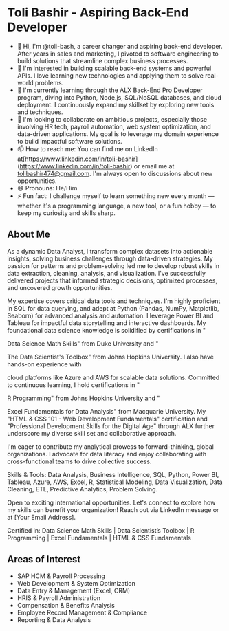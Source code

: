 # Toli Bashir - Aspiring Back-End Developer

- 👋 Hi, I'm @toli-bash, a career changer and aspiring back-end developer. After years in sales and marketing, I pivoted to software engineering to build solutions that streamline complex business processes.  
- 👀 I'm interested in building scalable back-end systems and powerful APIs. I love learning new technologies and applying them to solve real-world problems.  
- 🌱 I'm currently learning through the ALX Back-End Pro Developer program, diving into Python, Node.js, SQL/NoSQL databases, and cloud deployment. I continuously expand my skillset by exploring new tools and techniques.  
- 💞️ I'm looking to collaborate on ambitious projects, especially those involving HR tech, payroll automation, web system optimization, and data-driven applications. My goal is to leverage my domain experience to build impactful software solutions.  
- 📫 How to reach me: You can find me on LinkedIn at[https://www.linkedin.com/in/toli-bashir] (https://www.linkedin.com/in/toli-bashir) or email me at tolibashir474@gmail.com. I'm always open to discussions about new opportunities.  
- 😄 Pronouns: He/Him  
- ⚡ Fun fact: I challenge myself to learn something new every month — whether it's a programming language, a new tool, or a fun hobby — to keep my curiosity and skills sharp.  

## About Me

As a dynamic Data Analyst, I transform complex datasets into actionable insights, solving business challenges through data-driven strategies. My passion for patterns and problem-solving led me to develop robust skills in data extraction, cleaning, analysis, and visualization. I've successfully delivered projects that informed strategic decisions, optimized processes, and uncovered growth opportunities.

My expertise covers critical data tools and techniques. I'm highly proficient in SQL for data querying, and adept at Python (Pandas, NumPy, Matplotlib, Seaborn) for advanced analysis and automation. I leverage Power BI and Tableau for impactful data storytelling and interactive dashboards. My foundational data science knowledge is solidified by certifications in "

Data Science Math Skills" from Duke University and "


The Data Scientist's Toolbox" from Johns Hopkins University. I also have hands-on experience with 


cloud platforms like Azure and AWS for scalable data solutions. Committed to continuous learning, I hold certifications in "

R Programming" from Johns Hopkins University and "


Excel Fundamentals for Data Analysis" from Macquarie University. My "HTML & CSS 101 - Web Development Fundamentals" certification  and "Professional Development Skills for the Digital Age" through ALX further underscore my diverse skill set and collaborative approach.



I'm eager to contribute my analytical prowess to forward-thinking, global organizations. I advocate for data literacy and enjoy collaborating with cross-functional teams to drive collective success.

Skills & Tools: Data Analysis, Business Intelligence, SQL, Python, Power BI, Tableau, Azure, AWS, Excel, R, Statistical Modeling, Data Visualization, Data Cleaning, ETL, Predictive Analytics, Problem Solving.

Open to exciting international opportunities. Let's connect to explore how my skills can benefit your organization! Reach out via LinkedIn message or at [Your Email Address].

Certified in: Data Science Math Skills | Data Scientist’s Toolbox | R Programming | Excel Fundamentals | HTML & CSS Fundamentals
## Areas of Interest

- SAP HCM & Payroll Processing  
- Web Development & System Optimization  
- Data Entry & Management (Excel, CRM)  
- HRIS & Payroll Administration  
- Compensation & Benefits Analysis  
- Employee Record Management & Compliance  
- Reporting & Data Analysis  
